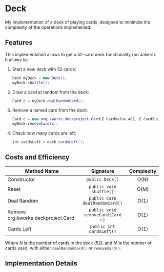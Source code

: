 # Deck
My implementation of a deck of playing cards, designed to minimize the complexity of the operations implemented.

## Features

This implementation allows to get a 52-card deck functionality (no Jokers). It allows to:

1. Start a new deck with 52 cards:
    
    ```java
    Deck myDeck = new Deck();
    myDeck.shuffle();
    ```
    
2. Draw a card at random from the deck:
    
    ```java
    Card c = myDeck.dealRandomCard();
    ```
    
3. Remove a named card from the deck:
    
    ```java
    Card c = new org.kworks.deckproject.Card(E_CardValue.ACE, E_CardSuit.CLUBS);
    myDeck.removeCard(c);
    ```
    
4. Check how many cards are left:

    ```java
	int cardsLeft = deck.cardsLeft();
    ```
    
## Costs and Efficiency

| Method Name | Signature  | Complexity |
| ----------- | :--------: | :--------: |
| Constructor | `public Deck()`   |   O(N)     |
| Reset       | `public void shuffle()`|   O(M)     |
| Deal Random |  `public Card dealRandomCard()`   |   O(1)     |
| Remove org.kworks.deckproject.Card |  `public void removeCard(Card c)`   |   O(1)     |
| Cards Left |  `public int cardsLeft()`   |   O(1)     |

Where N is the number of cards in the deck (52), and M is the number of cards used, with either `dealRandomCard()` or `removeCard()`.

## Implementation Details

